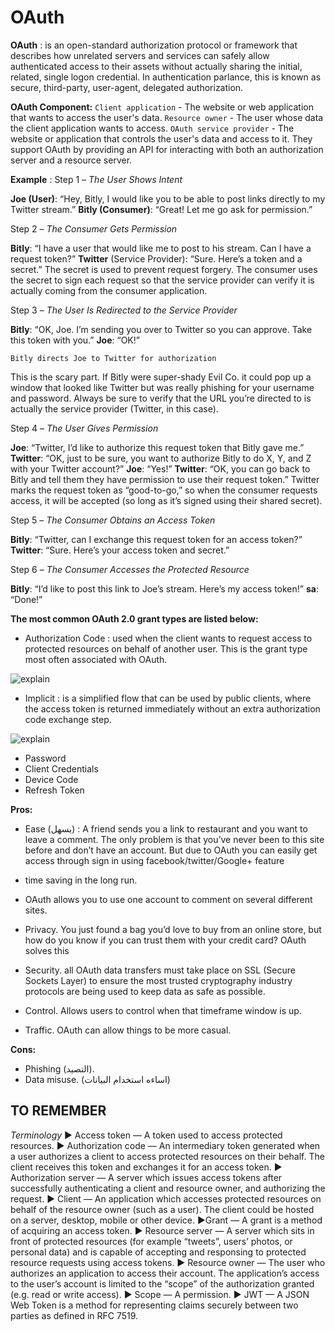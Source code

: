 # OAuth

**OAuth** : is an open-standard authorization protocol or framework that describes how unrelated servers and services can safely allow authenticated access to their assets without actually sharing the initial, related, single logon credential. In authentication parlance, this is known as secure, third-party, user-agent, delegated authorization.

**OAuth Component:**
`Client application` - The website or web application that wants to access the user's data.
`Resource owner` - The user whose data the client application wants to access.
`OAuth service provider` - The website or application that controls the user's data and access to it. They support OAuth by providing an API for interacting with both an authorization server and a resource server.

**Example** :
Step 1 – *The User Shows Intent*

**Joe (User)**: “Hey, Bitly, I would like you to be able to post links directly to my Twitter stream.”
**Bitly (Consumer)**: “Great! Let me go ask for permission.”

Step 2 – *The Consumer Gets Permission*

**Bitly**: “I have a user that would like me to post to his stream. Can I have a request token?”
**Twitter** (Service Provider): “Sure.  Here’s a token and a secret.”
The secret is used to prevent request forgery.  The consumer uses the secret to sign each request so that the service provider can verify it is actually coming from the consumer application.

Step 3 – *The User Is Redirected to the Service Provider*

**Bitly**: “OK, Joe.  I’m sending you over to Twitter so you can approve.  Take this token with you.”
**Joe**: “OK!”

`Bitly directs Joe to Twitter for authorization`

This is the scary part. If Bitly were super-shady Evil Co. it could pop up a window that looked like Twitter but was really phishing for your username and password.  Always be sure to verify that the URL you’re directed to is actually the service provider (Twitter, in this case).

Step 4 – *The User Gives Permission*

**Joe**: “Twitter, I’d like to authorize this request token that Bitly gave me.”
**Twitter**: “OK, just to be sure, you want to authorize Bitly to do X, Y, and Z with your Twitter account?”
**Joe**: “Yes!”
**Twitter**: “OK, you can go back to Bitly and tell them they have permission to use their request token.”
Twitter marks the request token as “good-to-go,” so when the consumer requests access, it will be accepted (so long as it’s signed using their shared secret).

Step 5 – *The Consumer Obtains an Access Token*

**Bitly**: “Twitter, can I exchange this request token for an access token?”
**Twitter**: “Sure.  Here’s your access token and secret.”

Step 6 – *The Consumer Accesses the Protected Resource*

**Bitly**: “I’d like to post this link to Joe’s stream.  Here’s my access token!”
**sa**: “Done!”

**The most common OAuth 2.0 grant types are listed below:**

- Authorization Code : used when the client wants to request access to protected resources on behalf of another user. This is the grant type most often associated with OAuth.

![explain](https://miro.medium.com/max/3000/1*m4CA9yzEuB2ctevS6OhA3w.png)

- Implicit : is a simplified flow that can be used by public clients, where the access token is returned immediately without an extra authorization code exchange step.

![explain](https://miro.medium.com/max/3000/1*ItytbOGAr-uS16ki5hQAkg.png)

- Password
- Client Credentials
- Device Code
- Refresh Token

**Pros:**

- Ease (يسهل) : A friend sends you a link to restaurant and you want to leave a comment. The only problem is that you’ve never been to this site before and don’t have an account. But due to OAuth you can easily get access through sign in using facebook/twitter/Google+ feature

- time saving in the long run.

- OAuth allows you to use one account to comment on several different sites.

- Privacy. You just found a bag you’d love to buy from an online store, but how do you know if you can trust them with your credit card? OAuth solves this

- Security. all OAuth data transfers must take place on SSL (Secure Sockets Layer) to ensure the most trusted cryptography industry protocols are being used to keep data as safe as possible.

- Control. Allows users to control when that timeframe window is up.

- Traffic. OAuth can allow things to be more casual.

**Cons:**

- Phishing (التصيد).
- Data misuse. (اساءه استخدام البيانات)

## TO REMEMBER

*Terminology*
► Access token — A token used to access protected resources.
► Authorization code — An intermediary token generated when a user authorizes a client to access protected resources on their behalf. The client receives this token and exchanges it for an access token.
► Authorization server — A server which issues access tokens after successfully authenticating a client and resource owner, and authorizing the request.
► Client — An application which accesses protected resources on behalf of the resource owner (such as a user). The client could be hosted on a server, desktop, mobile or other device.
►Grant — A grant is a method of acquiring an access token.
► Resource server — A server which sits in front of protected resources (for example “tweets”, users’ photos, or personal data) and is capable of accepting and responsing to protected resource requests using access tokens.
► Resource owner — The user who authorizes an application to access their account. The application’s access to the user’s account is limited to the “scope” of the authorization granted (e.g. read or write access).
► Scope — A permission.
► JWT — A JSON Web Token is a method for representing claims securely between two parties as defined in RFC 7519.
